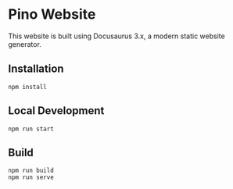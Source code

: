 # Pino Website

This website is built using Docusaurus 3.x, a modern static website generator.

## Installation

```
npm install
```

## Local Development

```
npm run start
```

## Build

```
npm run build
npm run serve
```
